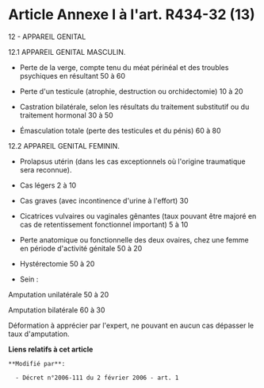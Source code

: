 # Article Annexe I à l'art. R434-32 (13)

12 - APPAREIL GENITAL 

12.1 APPAREIL GENITAL MASCULIN. 

- Perte de la verge, compte tenu du méat périnéal et des troubles psychiques en résultant 50 à 60

- Perte d'un testicule (atrophie, destruction ou orchidectomie) 10 à 20

- Castration bilatérale, selon les résultats du traitement substitutif ou du traitement hormonal 30 à 50

- Émasculation totale (perte des testicules et du pénis) 60 à 80

12.2 APPAREIL GENITAL FEMININ. 

- Prolapsus utérin (dans les cas exceptionnels où l'origine traumatique sera reconnue). 

- Cas légers 2 à 10 

- Cas graves (avec incontinence d'urine à l'effort) 30 

- Cicatrices vulvaires ou vaginales gênantes (taux pouvant être majoré en cas de retentissement fonctionnel important) 5 à
10 

- Perte anatomique ou fonctionnelle des deux ovaires, chez une femme en période d'activité génitale 50 à 20 

- Hystérectomie 50 à 20 

- Sein : 

Amputation unilatérale 50 à 20 

Amputation bilatérale 60 à 30 

Déformation à apprécier par l'expert, ne pouvant en aucun cas dépasser le taux d'amputation.

**Liens relatifs à cet article**

	**Modifié par**:

	  - Décret n°2006-111 du 2 février 2006 - art. 1
